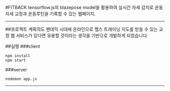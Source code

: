#FITBACK
tensorflow.js의 blazepose model을 활용하여 실시간 자세 감지로 운동 자세 교정과 운동루틴을 기록할 수 있는 웹페이지.

---------------------

##프로젝트 계획의도
팬데믹 시대에 온라인으로 헬스 트레이닝 지도를 받을 수 있는 교정 웹 서비스가 있다면 유용할 것이라는 생각을 기반으로 개발하게 되었습니다. 

##실행
###client
```
npm install
npm start
```
###server
```
nodemon app.js
```
--------------------------

